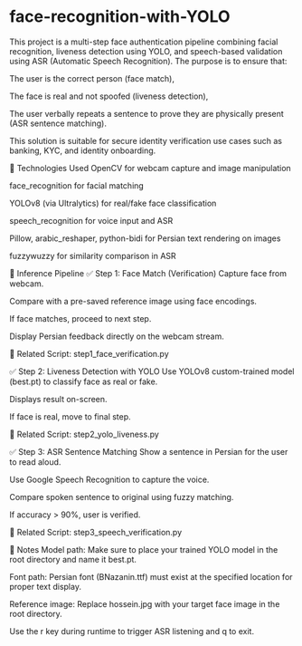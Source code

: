 # face-recognition-with-YOLO
This project is a multi-step face authentication pipeline combining facial recognition, liveness detection using YOLO, and speech-based validation using ASR (Automatic Speech Recognition).
The purpose is to ensure that:

The user is the correct person (face match),

The face is real and not spoofed (liveness detection),

The user verbally repeats a sentence to prove they are physically present (ASR sentence matching).

This solution is suitable for secure identity verification use cases such as banking, KYC, and identity onboarding.

🧠 Technologies Used
OpenCV for webcam capture and image manipulation

face_recognition for facial matching

YOLOv8 (via Ultralytics) for real/fake face classification

speech_recognition for voice input and ASR

Pillow, arabic_reshaper, python-bidi for Persian text rendering on images

fuzzywuzzy for similarity comparison in ASR

🚀 Inference Pipeline
✅ Step 1: Face Match (Verification)
Capture face from webcam.

Compare with a pre-saved reference image using face encodings.

If face matches, proceed to next step.

Display Persian feedback directly on the webcam stream.

📁 Related Script: step1_face_verification.py

✅ Step 2: Liveness Detection with YOLO
Use YOLOv8 custom-trained model (best.pt) to classify face as real or fake.

Displays result on-screen.

If face is real, move to final step.

📁 Related Script: step2_yolo_liveness.py

✅ Step 3: ASR Sentence Matching
Show a sentence in Persian for the user to read aloud.

Use Google Speech Recognition to capture the voice.

Compare spoken sentence to original using fuzzy matching.

If accuracy > 90%, user is verified.

📁 Related Script: step3_speech_verification.py

📌 Notes
Model path: Make sure to place your trained YOLO model in the root directory and name it best.pt.

Font path: Persian font (BNazanin.ttf) must exist at the specified location for proper text display.

Reference image: Replace hossein.jpg with your target face image in the root directory.

Use the r key during runtime to trigger ASR listening and q to exit.
